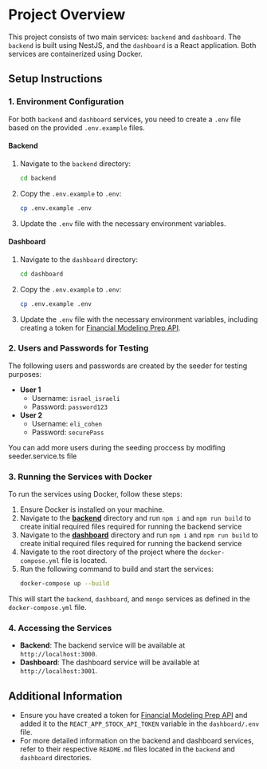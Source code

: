 # Project Overview

This project consists of two main services: `backend` and `dashboard`. The `backend` is built using NestJS, and the `dashboard` is a React application. Both services are containerized using Docker.

## Setup Instructions

### 1. Environment Configuration

For both `backend` and `dashboard` services, you need to create a `.env` file based on the provided `.env.example` files.

#### Backend

1. Navigate to the `backend` directory:
    ```sh
    cd backend
    ```
2. Copy the `.env.example` to `.env`:
    ```sh
    cp .env.example .env
    ```
3. Update the `.env` file with the necessary environment variables.

#### Dashboard

1. Navigate to the `dashboard` directory:
    ```sh
    cd dashboard
    ```
2. Copy the `.env.example` to `.env`:
    ```sh
    cp .env.example .env
    ```
3. Update the `.env` file with the necessary environment variables, including creating a token for [Financial Modeling Prep API](https://financialmodelingprep.com/api/v3/).

### 2. Users and Passwords for Testing

The following users and passwords are created by the seeder for testing purposes:

- **User 1**
  - Username: `israel_israeli`
  - Password: `password123`
- **User 2**
  - Username: `eli_cohen`
  - Password: `securePass`

You can add more users during the seeding proccess by modifing seeder.service.ts file

### 3. Running the Services with Docker

To run the services using Docker, follow these steps:

1. Ensure Docker is installed on your machine.
2. Navigate to the <strong><u>backend</u></strong> directory and run `npm i` and `npm run build` to create initial required files required for running the backend service
3. Navigate to the <strong><u>dashboard</u></strong> directory and run `npm i` and `npm run build` to create initial required files required for running the backend service
4. Navigate to the root directory of the project where the `docker-compose.yml` file is located.
5. Run the following command to build and start the services:
    ```sh
    docker-compose up --build
    ```

This will start the `backend`, `dashboard`, and `mongo` services as defined in the `docker-compose.yml` file.

### 4. Accessing the Services

- **Backend**: The backend service will be available at `http://localhost:3000`.
- **Dashboard**: The dashboard service will be available at `http://localhost:3001`.

## Additional Information

- Ensure you have created a token for [Financial Modeling Prep API](https://financialmodelingprep.com/api/v3/) and added it to the `REACT_APP_STOCK_API_TOKEN` variable in the `dashboard/.env` file.
- For more detailed information on the backend and dashboard services, refer to their respective `README.md` files located in the `backend` and `dashboard` directories.